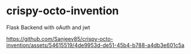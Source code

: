 # crispy-octo-invention
Flask Backend with oAuth and jwt


https://github.com/Sanjeev85/crispy-octo-invention/assets/54615519/4de9953d-de51-45b4-b788-a4db3e601c5a

